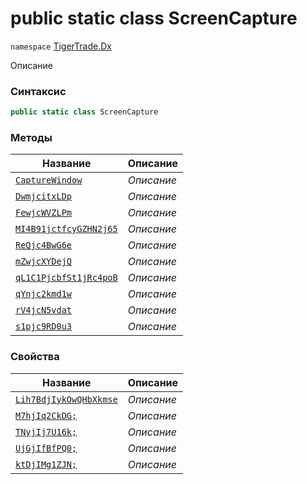 
# public static class ScreenCapture
`namespace` [TigerTrade.Dx](../TigerTrade.Dx.md)



Описание

### Синтаксис
```csharp
public static class ScreenCapture
```


### Методы
| Название | Описание |
| --- | --- |
| [`CaptureWindow`](./ScreenCapture.cs/Методы/CaptureWindow.md) | *Описание* |
| [`DwmjcitxLDp`](./ScreenCapture.cs/Методы/DwmjcitxLDp.md) | *Описание* |
| [`FewjcWVZLPm`](./ScreenCapture.cs/Методы/FewjcWVZLPm.md) | *Описание* |
| [`MI4B91jctfcyGZHN2j65`](./ScreenCapture.cs/Методы/MI4B91jctfcyGZHN2j65.md) | *Описание* |
| [`ReQjc4BwG6e`](./ScreenCapture.cs/Методы/ReQjc4BwG6e.md) | *Описание* |
| [`mZwjcXYDejQ`](./ScreenCapture.cs/Методы/mZwjcXYDejQ.md) | *Описание* |
| [`qL1C1PjcbfSt1jRc4poB`](./ScreenCapture.cs/Методы/qL1C1PjcbfSt1jRc4poB.md) | *Описание* |
| [`qYnjc2kmd1w`](./ScreenCapture.cs/Методы/qYnjc2kmd1w.md) | *Описание* |
| [`rV4jcN5vdat`](./ScreenCapture.cs/Методы/rV4jcN5vdat.md) | *Описание* |
| [`s1pjc9RD0u3`](./ScreenCapture.cs/Методы/s1pjc9RD0u3.md) | *Описание* |

### Свойства
| Название | Описание |
| --- | --- |
| [`Lih7BdjIykOwQHbXkmse`](./ScreenCapture.cs/Свойства/Lih7BdjIykOwQHbXkmse.md) | *Описание* |
| [`M7hjIq2CkDG;`](./ScreenCapture.cs/Свойства/M7hjIq2CkDG;.md) | *Описание* |
| [`TNyjIj7U16k;`](./ScreenCapture.cs/Свойства/TNyjIj7U16k;.md) | *Описание* |
| [`UjGjIfBfPQ0;`](./ScreenCapture.cs/Свойства/UjGjIfBfPQ0;.md) | *Описание* |
| [`ktDjIMg1ZJN;`](./ScreenCapture.cs/Свойства/ktDjIMg1ZJN;.md) | *Описание* |



